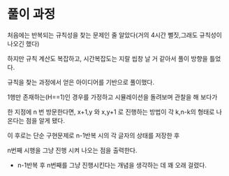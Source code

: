 # 풀이 과정

처음에는 반복되는 규칙성을 찾는 문제인 줄 알았다(거의 4시간 뻘짓,그래도 규칙성이 나오긴 했다)

하지만 규칙 계산도 복잡하고, 시간복잡도는 지랄 씹창 날 거 같아서 풀이 방향을 틀었다.

규칙을 찾는 과정에서 얻은 아이디어를 기반으로 풀이했다.

1행만 존재하는(H==1)인 경우를 가정하고 시뮬레이션을 돌려보며 관찰을 해 보다가

한 지점에 n 번 방문한다면, x+1,y 와 x,y+1 로 진행하는 방법이 각 k,n-k의 형태로 나온다는 점을 알게 됐다.

이 후로는 단순 구현문제로 n-1반복 시의 각 글자의 상태를 저장한 후

n번째 시행을 그냥 진행 시켜 나오는 점을 출력한다.

+ n-1반복 후 n번째를 그냥 진행시킨다는 개념을 생각하는 데 꽤 오래 걸렸다.
